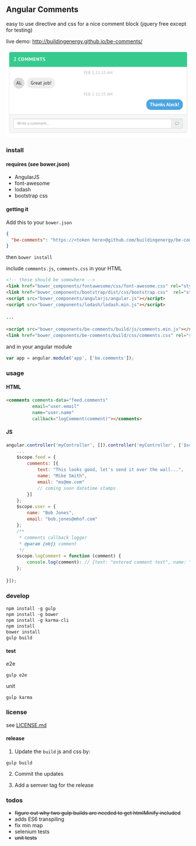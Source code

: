 ## Angular Comments

easy to use directive and css for a nice comment block
(jquery free except for testing)

live demo: http://buildingenergy.github.io/be-comments/

![comments](/images/comments.png?raw=true)

### install

#### requires (see bower.json)

- AngularJS
- font-awesome
- lodash
- bootstrap css

#### getting it

Add this to your `bower.json`

```json
{
  "be-comments": "https://<token here>@github.com/buildingenergy/be-comments.git"
}
````

then `bower install`

include `comments.js`, `comments.css` in your HTML

```html
<!-- these should be somewhere -->
<link href="bower_components/fontawesome/css/font-awesome.css" rel="stylesheet" type="text/css" />
<link href="bower_components/bootstrap/dist/css/bootstrap.css"  rel="stylesheet" type="text/css" />
<script src="bower_components/angularjs/angular.js"></script>
<script src="bower_components/lodash/lodash.min.js"></script>

...

<script src="bower_components/be-comments/build/js/comments.min.js"></script>
<link href="bower_components/be-comments/build/css/comments.css" rel="stylesheet" type="text/css" />
```

and in your angular module

```js
var app = angular.module('app', ['be.comments']);
```

### usage

#### HTML

```html
<comments comments-data="feed.comments"
          email="user.email"
          name="user.name"
          callback="logComment(comment)"></comments>
```

#### JS

```js
angular.controller('myController', []).controller('myController', ['$scope', function ($scope) {
    ...
    $scope.feed = {
        comments: [{
            text: "This looks good, let's send it over the wall...",
            name: "Mike Smith",
            email: "ms@me.com"
            // coming soon datetime stamps
        }]
    };
    $scope.user = {
        name: "Bob Jones",
        email: "bob.jones@mhof.com"
    };
    /**
     * comments callback logger
     * @param {obj} comment
     */
    $scope.logComment = function (comment) {
        console.log(comment): // {text: "entered comment text", name: "John Rocks", email: "gnar@crushing.it"}
    };

}]);
```


### develop

```console
npm install -g gulp
npm install -g bower
npm install -g karma-cli
npm install
bower install
gulp build
```

#### test

e2e

```console
gulp e2e
```

unit

```console
gulp karma
```

### license

see [LICENSE.md](LICENSE.md)

#### release

1. Update the `build` js and css by:

  ```console
  gulp build
  ```

2. Commit the updates

3. Add a semver tag for the release


### todos

- ~~figure out why two gulp builds are needed to get htmlMinify included~~
- adds ES6 transpiling
- fix min map
- selenium tests
- ~~unit tests~~
